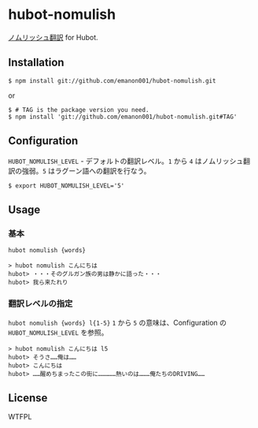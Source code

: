 hubot-nomulish
====

[ノムリッシュ翻訳](http://racing-lagoon.info/nomu/translate.php) for Hubot.

Installation
----

    $ npm install git://github.com/emanon001/hubot-nomulish.git

or

    $ # TAG is the package version you need.
    $ npm install 'git://github.com/emanon001/hubot-nomulish.git#TAG'

Configuration
----

`HUBOT_NOMULISH_LEVEL` - デフォルトの翻訳レベル。`1` から `4` はノムリッシュ翻訳の強弱。`5` はラグーン語への翻訳を行なう。

    $ export HUBOT_NOMULISH_LEVEL='5'


Usage
----

### 基本
`hubot nomulish {words}`

    > hubot nomulish こんにちは
    hubot> ・・・そのグルガン族の男は静かに語った・・・
    hubot> 我ら来たれり

### 翻訳レベルの指定
`hubot nomulish {words} l{1-5}`
`1` から `5` の意味は、Configuration の `HUBOT_NOMULISH_LEVEL` を参照。

    > hubot nomulish こんにちは l5
    hubot> そうさ……俺は……
    hubot> こんにちは
    hubot> ……醒めちまったこの街に……………熱いのは………俺たちのDRIVING……

License
----

WTFPL
